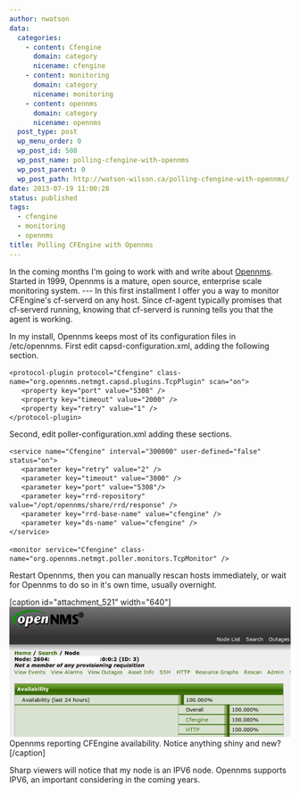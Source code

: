 ```yaml
---
author: nwatson
data:
  categories:
    - content: Cfengine
      domain: category
      nicename: cfengine
    - content: monitoring
      domain: category
      nicename: monitoring
    - content: opennms
      domain: category
      nicename: opennms
  post_type: post
  wp_menu_order: 0
  wp_post_id: 508
  wp_post_name: polling-cfengine-with-opennms
  wp_post_parent: 0
  wp_post_path: http://watson-wilson.ca/polling-cfengine-with-opennms/
date: 2013-07-19 11:00:28
status: published
tags:
  - cfengine
  - monitoring
  - opennms
title: Polling CFEngine with Opennms
---
```



In the coming months I'm going to work with and write about [Opennms](http://www.opennms.org).
Started in 1999, Opennms is a mature, open source, enterprise scale
monitoring system. --- In this first installment I offer you a way to
monitor CFEngine's cf-serverd on any host. Since cf-agent typically
promises that cf-serverd running, knowing that cf-serverd is running
tells you that the agent is working.

In my install, Opennms keeps most of its configuration files in
/etc/opennms. First edit capsd-configuration.xml, adding the following
section.

    <protocol-plugin protocol="Cfengine" class-name="org.opennms.netmgt.capsd.plugins.TcpPlugin" scan="on">
       <property key="port" value="5308" />
       <property key="timeout" value="2000" />
       <property key="retry" value="1" />
    </protocol-plugin>

Second, edit poller-configuration.xml adding these sections.

    <service name="Cfengine" interval="300000" user-defined="false" status="on">
       <parameter key="retry" value="2" />
       <parameter key="timeout" value="3000" />
       <parameter key="port" value="5308"/>
       <parameter key="rrd-repository" value="/opt/opennms/share/rrd/response" />
       <parameter key="rrd-base-name" value="cfengine" />
       <parameter key="ds-name" value="cfengine" />
    </service>
    
    <monitor service="Cfengine" class-name="org.opennms.netmgt.poller.monitors.TcpMonitor" />

Restart Opennms, then you can manually rescan hosts immediately, or
wait for Opennms to do so in it's own time, usually overnight.

[caption id="attachment_521" width="640"][![screen shot of Opennms reporting CFEngine availability](/static/images/opennms-cfengine-polling.png)](/static/images/opennms-cfengine-polling.png)
Opennms reporting CFEngine availability. Notice anything shiny and
new?[/caption]

Sharp viewers will notice that my node is an IPV6 node. Opennms
supports IPV6, an important considering in the coming years.
